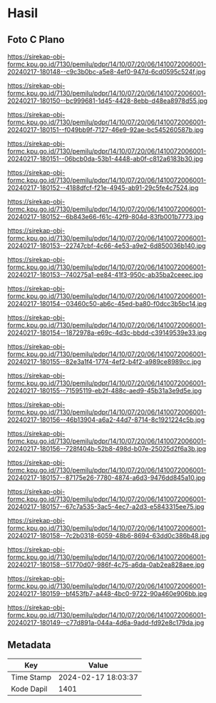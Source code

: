 # Hasil

## Foto C Plano

https://sirekap-obj-formc.kpu.go.id/7130/pemilu/pdpr/14/10/07/20/06/1410072006001-20240217-180148--c9c3b0bc-a5e8-4ef0-947d-6cd0595c524f.jpg

https://sirekap-obj-formc.kpu.go.id/7130/pemilu/pdpr/14/10/07/20/06/1410072006001-20240217-180150--bc999681-1d45-4428-8ebb-d48ea8978d55.jpg

https://sirekap-obj-formc.kpu.go.id/7130/pemilu/pdpr/14/10/07/20/06/1410072006001-20240217-180151--f049bb9f-7127-46e9-92ae-bc545260587b.jpg

https://sirekap-obj-formc.kpu.go.id/7130/pemilu/pdpr/14/10/07/20/06/1410072006001-20240217-180151--06bcb0da-53b1-4448-ab0f-c812a6183b30.jpg

https://sirekap-obj-formc.kpu.go.id/7130/pemilu/pdpr/14/10/07/20/06/1410072006001-20240217-180152--4188dfcf-f21e-4945-ab91-29c5fe4c7524.jpg

https://sirekap-obj-formc.kpu.go.id/7130/pemilu/pdpr/14/10/07/20/06/1410072006001-20240217-180152--6b843e66-f61c-42f9-804d-83fb001b7773.jpg

https://sirekap-obj-formc.kpu.go.id/7130/pemilu/pdpr/14/10/07/20/06/1410072006001-20240217-180153--22747cbf-4c66-4e53-a9e2-6d850036b140.jpg

https://sirekap-obj-formc.kpu.go.id/7130/pemilu/pdpr/14/10/07/20/06/1410072006001-20240217-180153--740275a1-ee84-41f3-950c-ab35ba2ceeec.jpg

https://sirekap-obj-formc.kpu.go.id/7130/pemilu/pdpr/14/10/07/20/06/1410072006001-20240217-180154--03460c50-ab6c-45ed-ba80-f0dcc3b5bc14.jpg

https://sirekap-obj-formc.kpu.go.id/7130/pemilu/pdpr/14/10/07/20/06/1410072006001-20240217-180154--1872978a-e69c-4d3c-bbdd-c39149539e33.jpg

https://sirekap-obj-formc.kpu.go.id/7130/pemilu/pdpr/14/10/07/20/06/1410072006001-20240217-180155--82e3a1f4-1774-4ef2-b4f2-a989ce8989cc.jpg

https://sirekap-obj-formc.kpu.go.id/7130/pemilu/pdpr/14/10/07/20/06/1410072006001-20240217-180155--71595119-eb2f-488c-aed9-45b31a3e9d5e.jpg

https://sirekap-obj-formc.kpu.go.id/7130/pemilu/pdpr/14/10/07/20/06/1410072006001-20240217-180156--46b13904-a6a2-44d7-8714-8c1921224c5b.jpg

https://sirekap-obj-formc.kpu.go.id/7130/pemilu/pdpr/14/10/07/20/06/1410072006001-20240217-180156--728f404b-52b8-498d-b07e-25025d2f6a3b.jpg

https://sirekap-obj-formc.kpu.go.id/7130/pemilu/pdpr/14/10/07/20/06/1410072006001-20240217-180157--87175e26-7780-4874-a6d3-9476dd845a10.jpg

https://sirekap-obj-formc.kpu.go.id/7130/pemilu/pdpr/14/10/07/20/06/1410072006001-20240217-180157--67c7a535-3ac5-4ec7-a2d3-e5843315ee75.jpg

https://sirekap-obj-formc.kpu.go.id/7130/pemilu/pdpr/14/10/07/20/06/1410072006001-20240217-180158--7c2b0318-6059-48b6-8694-63dd0c386b48.jpg

https://sirekap-obj-formc.kpu.go.id/7130/pemilu/pdpr/14/10/07/20/06/1410072006001-20240217-180158--51770d07-986f-4c75-a6da-0ab2ea828aee.jpg

https://sirekap-obj-formc.kpu.go.id/7130/pemilu/pdpr/14/10/07/20/06/1410072006001-20240217-180159--bf453fb7-a448-4bc0-9722-90a460e906bb.jpg

https://sirekap-obj-formc.kpu.go.id/7130/pemilu/pdpr/14/10/07/20/06/1410072006001-20240217-180149--c77d891a-044a-4d6a-9add-fd92e8c179da.jpg


## Metadata

| Key        | Value               |
| ---------- | ------------------- |
| Time Stamp | 2024-02-17 18:03:37 |
| Kode Dapil | 1401                |



